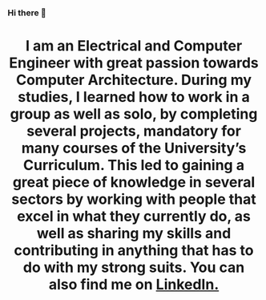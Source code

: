### Hi there 👋

<!--
**iliadisd/iliadisd** is a ✨ _special_ ✨ repository because its `README.md` (this file) appears on your GitHub profile.

Here are some ideas to get you started:

- 🔭 I’m currently working on ...
- 🌱 I’m currently learning ...
- 👯 I’m looking to collaborate on ...
- 🤔 I’m looking for help with ...
- 💬 Ask me about ...
- 📫 How to reach me: ...
- 😄 Pronouns: ...
- ⚡ Fun fact: ...
-->



<!-- Main text -->
<h1 align="center">

I am an Electrical and Computer Engineer with great passion towards Computer Architecture. During my studies, I learned how to work in a group as well as solo, by completing several projects, mandatory for many courses of the University’s Curriculum. This led to gaining a great piece of knowledge in several sectors by working with people that excel in what they currently do, as well as sharing my skills and contributing in anything that has to do with my strong suits. You can also find me on [LinkedIn.](https://www.linkedin.com/in/dimosthenis-iliadis-apostolidis/)

  </h1>
